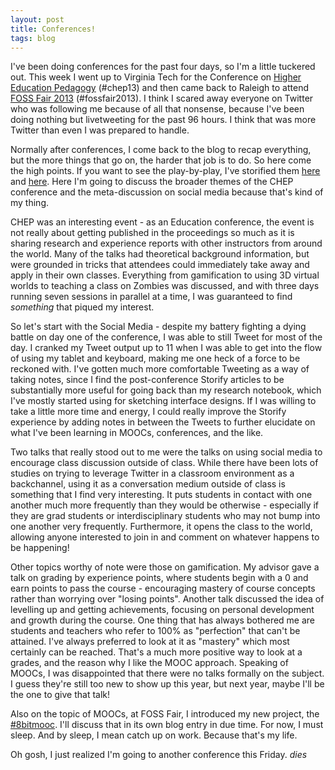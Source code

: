 ```yaml
---
layout: post
title: Conferences!
tags: blog
---
```


I've been doing conferences for the past four days, so I'm a little tuckered out. This week I went up to Virginia Tech for the Conference on <a href="http://www.cider.vt.edu/conference/">Higher Education Pedagogy</a> (#chep13) and then came back to Raleigh to attend <a href="https://opensource.ncsu.edu/FossFair2013">FOSS Fair 2013</a> (#fossfair2013). I think I scared away everyone on Twitter who was following me because of all that nonsense, because I've been doing nothing but livetweeting for the past 96 hours. I think that was more Twitter than even I was prepared to handle.

Normally after conferences, I come back to the blog to recap everything, but the more things that go on, the harder that job is to do. So here come the high points. If you want to see the play-by-play, I've storified them <a href="http://storify.com/IsharaComix/chep2013">here</a> and <a href="http://storify.com/IsharaComix/foss-fair-2013">here</a>. Here I'm going to discuss the broader themes of the CHEP conference and the meta-discussion on social media because that's kind of my thing.

CHEP was an interesting event - as an Education conference, the event is not really about getting published in the proceedings so much as it is sharing research and experience reports with other instructors from around the world. Many of the talks had theoretical background information, but were grounded in tricks that attendees could immediately take away and apply in their own classes. Everything from gamification to using 3D virtual worlds to teaching a class on Zombies was discussed, and with three days running seven sessions in parallel at a time, I was guaranteed to find <em>something</em> that piqued my interest.

So let's start with the Social Media - despite my battery fighting a dying battle on day one of the conference, I was able to still Tweet for most of the day. I cranked my Tweet output up to 11 when I was able to get into the flow of using my tablet and keyboard, making me one heck of a force to be reckoned with. I've gotten much more comfortable Tweeting as a way of taking notes, since I find the post-conference Storify articles to be substantially more useful for going back than my research notebook, which I've mostly started using for sketching interface designs. If I was willing to take a little more time and energy, I could really improve the Storify experience by adding notes in between the Tweets to further elucidate on what I've been learning in MOOCs, conferences, and the like.

Two talks that really stood out to me were the talks on using social media to encourage class discussion outside of class. While there have been lots of studies on trying to leverage Twitter in a classroom environment as a backchannel, using it as a conversation medium outside of class is something that I find very interesting. It puts students in contact with one another much more frequently than they would be otherwise - especially if they are grad students or interdisciplinary students who may not bump into one another very frequently. Furthermore, it opens the class to the world, allowing anyone interested to join in and comment on whatever happens to be happening!

Other topics worthy of note were those on gamification. My advisor gave a talk on grading by experience points, where students begin with a 0 and earn points to pass the course - encouraging mastery of course concepts rather than worrying over "losing points". Another talk discussed the idea of levelling up and getting achievements, focusing on personal development and growth during the course. One thing that has always bothered me are students and teachers who refer to 100% as "perfection" that can't be attained. I've always preferred to look at it as "mastery" which most certainly can be reached. That's a much more positive way to look at a grades, and the reason why I like the MOOC approach. Speaking of MOOCs, I was disappointed that there were no talks formally on the subject. I guess they're still too new to show up this year, but next year, maybe I'll be the one to give that talk!

Also on the topic of MOOCs, at FOSS Fair, I introduced my new project, the <a href="http://8bitmooc.org">#8bitmooc</a>. I'll discuss that in its own blog entry in due time. For now, I must sleep. And by sleep, I mean catch up on work. Because that's my life.

Oh gosh, I just realized I'm going to another conference this Friday. *dies*
